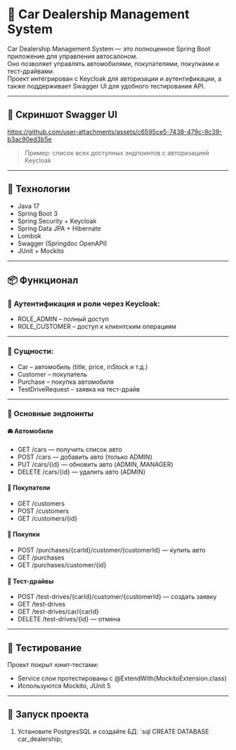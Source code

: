 # 🚗 Car Dealership Management System

Car Dealership Management System — это полноценное Spring Boot приложение для управления автосалоном.  
Оно позволяет управлять автомобилями, покупателями, покупками и тест-драйвами.  
Проект интегрирован с Keycloak для авторизации и аутентификации, а также поддерживает Swagger UI для удобного тестирования API.

---

## 📸 Скриншот Swagger UI

https://github.com/user-attachments/assets/c6595ce5-7438-479c-9c39-b3ac90ed3b5e
> Пример: список всех доступных эндпоинтов с авторизацией Keycloak

---

## 🔧 Технологии

- Java 17
- Spring Boot 3
- Spring Security + Keycloak
- Spring Data JPA + Hibernate
- Lombok
- Swagger (Springdoc OpenAPI)
- JUnit + Mockito

---

## 📦 Функционал

### 🔐 Аутентификация и роли через Keycloak:
- ROLE_ADMIN – полный доступ
- ROLE_CUSTOMER – доступ к клиентским операциям

---

### 📁 Сущности:
- Car – автомобиль (title, price, inStock и т.д.)
- Customer – покупатель
- Purchase – покупка автомобиля
- TestDriveRequest – заявка на тест-драйв

---

### 📲 Основные эндпоинты

#### 🚘 Автомобили
- GET /cars — получить список авто
- POST /cars — добавить авто (только ADMIN)
- PUT /cars/{id} — обновить авто (ADMIN, MANAGER)
- DELETE /cars/{id} — удалить авто (ADMIN)

#### 👤 Покупатели
- GET /customers
- POST /customers
- GET /customers/{id}

#### 💸 Покупки
- POST /purchases/{carId}/customer/{customerId} — купить авто
- GET /purchases
- GET /purchases/customer/{id}

#### 🧪 Тест-драйвы
- POST /test-drives/{carId}/customer/{customerId} — создать заявку
- GET /test-drives
- GET /test-drives/car/{carId}
- DELETE /test-drives/{id} — отмена

---

## 🧪 Тестирование

Проект покрыт юнит-тестами:

- Service слои протестированы с @ExtendWith(MockitoExtension.class)
- Используются Mockito, JUnit 5

---

## 🚀 Запуск проекта

1. Установите PostgresSQL и создайте БД:
   `sql
   CREATE DATABASE car_dealership;
